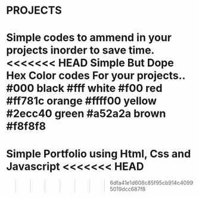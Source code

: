 # PROJECTS
Simple codes to ammend in your projects inorder to save time.
<<<<<<< HEAD
Simple But Dope  Hex Color codes For your projects..
#000 black
#fff white
#f00 red
#ff781c orange
#ffff00 yellow
#2ecc40 green
#a52a2a brown
#f8f8f8
=======
Simple Portfolio using Html, Css and Javascript
<<<<<<< HEAD
=======
>>>>>>> 6dfa41e1d608c85f95cb914c40995019dcc687f8
>>>>>>> 

